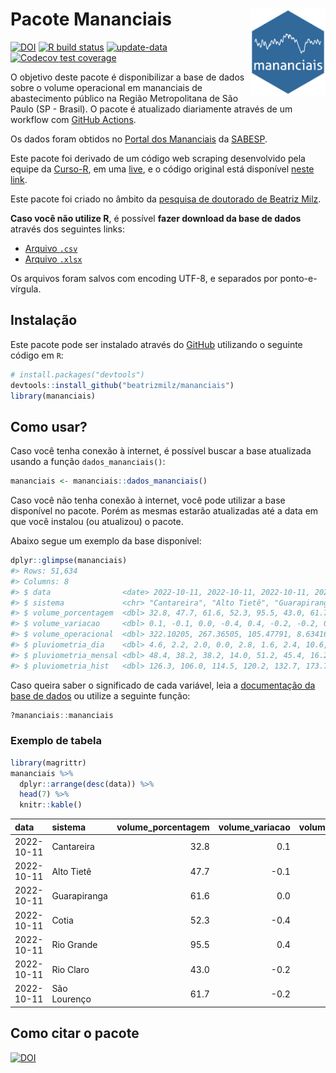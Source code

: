 
<!-- README.md is generated from README.Rmd. Please edit that file -->

# Pacote Mananciais <img src="man/figures/hexlogo.png" align="right" width = "120px"/>

<!-- badges: start -->

[![DOI](https://zenodo.org/badge/DOI/10.5281/zenodo.4733056.svg)](https://doi.org/10.5281/zenodo.4733056)
[![R build
status](https://github.com/beatrizmilz/mananciais/workflows/R-CMD-check/badge.svg)](https://github.com/beatrizmilz/mananciais/actions)
[![update-data](https://github.com/beatrizmilz/mananciais/actions/workflows/2-update_data.yaml/badge.svg)](https://github.com/beatrizmilz/mananciais/actions/workflows/2-update_data.yaml)
[![Codecov test
coverage](https://codecov.io/gh/beatrizmilz/mananciais/branch/master/graph/badge.svg)](https://codecov.io/gh/beatrizmilz/mananciais?branch=master)
<!-- badges: end -->

O objetivo deste pacote é disponibilizar a base de dados sobre o volume
operacional em mananciais de abastecimento público na Região
Metropolitana de São Paulo (SP - Brasil). O pacote é atualizado
diariamente através de um workflow com [GitHub
Actions](https://github.com/beatrizmilz/mananciais/actions).

Os dados foram obtidos no [Portal dos
Mananciais](http://mananciais.sabesp.com.br/Situacao) da
[SABESP](http://site.sabesp.com.br/site/Default.aspx).

Este pacote foi derivado de um código web scraping desenvolvido pela
equipe da [Curso-R](https://www.curso-r.com/), em uma
[live](https://youtu.be/jvZIxrMmOcQ), e o código original está
disponível [neste
link](https://github.com/curso-r/lives/blob/master/drafts/20200730_scraper_sabesp.R).

Este pacote foi criado no âmbito da [pesquisa de doutorado de Beatriz
Milz](https://beatrizmilz.github.io/tese/).

**Caso você não utilize R**, é possível **fazer download da base de
dados** através dos seguintes links:

-   [Arquivo
    `.csv`](https://github.com/beatrizmilz/mananciais/raw/master/inst/extdata/mananciais.csv)
-   [Arquivo
    `.xlsx`](https://github.com/beatrizmilz/mananciais/blob/master/inst/extdata/mananciais.xlsx?raw=true)

Os arquivos foram salvos com encoding UTF-8, e separados por
ponto-e-vírgula.

## Instalação

Este pacote pode ser instalado através do [GitHub](https://github.com/)
utilizando o seguinte código em `R`:

``` r
# install.packages("devtools")
devtools::install_github("beatrizmilz/mananciais")
library(mananciais)
```

## Como usar?

Caso você tenha conexão à internet, é possível buscar a base atualizada
usando a função `dados_mananciais()`:

``` r
mananciais <- mananciais::dados_mananciais() 
```

Caso você não tenha conexão à internet, você pode utilizar a base
disponível no pacote. Porém as mesmas estarão atualizadas até a data em
que você instalou (ou atualizou) o pacote.

Abaixo segue um exemplo da base disponível:

``` r
dplyr::glimpse(mananciais)
#> Rows: 51,634
#> Columns: 8
#> $ data                <date> 2022-10-11, 2022-10-11, 2022-10-11, 2022-10-11, 2…
#> $ sistema             <chr> "Cantareira", "Alto Tietê", "Guarapiranga", "Cotia…
#> $ volume_porcentagem  <dbl> 32.8, 47.7, 61.6, 52.3, 95.5, 43.0, 61.7, 32.7, 47…
#> $ volume_variacao     <dbl> 0.1, -0.1, 0.0, -0.4, 0.4, -0.2, -0.2, 0.0, 0.2, 0…
#> $ volume_operacional  <dbl> 322.10205, 267.36505, 105.47791, 8.63416, 107.1031…
#> $ pluviometria_dia    <dbl> 4.6, 2.2, 2.0, 0.0, 2.8, 1.6, 2.4, 10.6, 17.9, 22.…
#> $ pluviometria_mensal <dbl> 48.4, 38.2, 38.2, 14.0, 51.2, 45.4, 16.2, 43.8, 36…
#> $ pluviometria_hist   <dbl> 126.3, 106.0, 114.5, 120.2, 132.7, 173.7, 141.2, 1…
```

Caso queira saber o significado de cada variável, leia a [documentação
da base de
dados](https://beatrizmilz.github.io/mananciais/reference/mananciais.html)
ou utilize a seguinte função:

``` r
?mananciais::mananciais
```

### Exemplo de tabela

``` r
library(magrittr)
mananciais %>% 
  dplyr::arrange(desc(data)) %>% 
  head(7) %>%
  knitr::kable()
```

| data       | sistema      | volume_porcentagem | volume_variacao | volume_operacional | pluviometria_dia | pluviometria_mensal | pluviometria_hist |
|:-----------|:-------------|-------------------:|----------------:|-------------------:|-----------------:|--------------------:|------------------:|
| 2022-10-11 | Cantareira   |               32.8 |             0.1 |          322.10205 |              4.6 |                48.4 |             126.3 |
| 2022-10-11 | Alto Tietê   |               47.7 |            -0.1 |          267.36505 |              2.2 |                38.2 |             106.0 |
| 2022-10-11 | Guarapiranga |               61.6 |             0.0 |          105.47791 |              2.0 |                38.2 |             114.5 |
| 2022-10-11 | Cotia        |               52.3 |            -0.4 |            8.63416 |              0.0 |                14.0 |             120.2 |
| 2022-10-11 | Rio Grande   |               95.5 |             0.4 |          107.10315 |              2.8 |                51.2 |             132.7 |
| 2022-10-11 | Rio Claro    |               43.0 |            -0.2 |            5.87637 |              1.6 |                45.4 |             173.7 |
| 2022-10-11 | São Lourenço |               61.7 |            -0.2 |           54.83267 |              2.4 |                16.2 |             141.2 |

## Como citar o pacote

[![DOI](https://zenodo.org/badge/DOI/10.5281/zenodo.4733056.svg)](https://doi.org/10.5281/zenodo.4733056)
